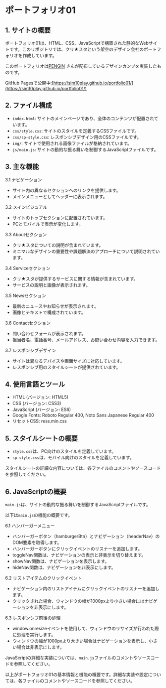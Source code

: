 # ポートフォリオ01

## 1. サイトの概要
   ポートフォリオ01は、HTML、CSS、JavaScriptで構築された静的なWebサイトです。このリポジトリでは、クリ★スタという架空のデザイン会社のポートフォリオを作成しています。
   
   このポートフォリオは[PENGIN](https://pengi-n.co.jp/blog/coding-practice1/) さんが配布しているデザインカンプを実装したものです。

   GitHub Pagesで公開中:[https://sim10play.github.io/portfolio01/](https://sim10play.github.io/portfolio01/)

## 2. ファイル構成
   - `index.html`: サイトのメインページであり、全体のコンテンツが配置されています。
   - `css/style.css`: サイトのスタイルを定義するCSSファイルです。
   - `css/sp-style.css`: レスポンシブデザイン用のCSSファイルです。
   - `img/`: サイトで使用される画像ファイルが格納されています。
   - `js/main.js`: サイトの動的な振る舞いを制御するJavaScriptファイルです。

## 3. 主な機能
   3.1 ナビゲーション
   - サイト内の異なるセクションへのリンクを提供します。
   - メインメニューとしてヘッダーに表示されます。

   3.2 メインビジュアル
   - サイトのトップセクションに配置されています。
   - PCとモバイルで表示が変化します。

   3.3 Aboutセクション
   - クリ★スタについての説明が含まれています。
   - ミニマルなデザインの重要性や課題解決のアプローチについて説明されています。

   3.4 Serviceセクション
   - クリ★スタが提供するサービスに関する情報が含まれています。
   - サービスの説明と画像が表示されます。

   3.5 Newsセクション
   - 最新のニュースやお知らせが表示されます。
   - 画像とテキストで構成されています。

   3.6 Contactセクション
   - 問い合わせフォームが表示されます。
   - 担当者名、電話番号、メールアドレス、お問い合わせ内容を入力できます。

   3.7 レスポンシブデザイン
   - サイトは異なるデバイスや画面サイズに対応しています。
   - レスポンシブ用のスタイルシートが提供されています。

## 4. 使用言語とツール
   - HTML (バージョン: HTML5)
   - CSS (バージョン: CSS3)
   - JavaScript (バージョン: ES6)
   - Google Fonts: Roboto Regular 400, Noto Sans Japanese Regular 400
   - リセットCSS: ress.min.css

## 5. スタイルシートの概要
   - `style.css`は、PC向けのスタイルを定義しています。
   - `sp-style.css`は、モバイル向けのスタイルを定義しています。

   スタイルシートの詳細な内容については、各ファイルのコメントやソースコードを参照してください。

## 6. JavaScriptの概要
   `main.js`は、サイトの動的な振る舞いを制御するJavaScriptファイルです。

   以下は`main.js`の機能の概要です。

   6.1 ハンバーガーメニュー
   - ハンバーガーボタン（hamburgerBtn）とナビゲーション（headerNav）のDOM要素を取得します。
   - ハンバーガーボタンにクリックイベントのリスナーを追加します。
   - toggleNav関数は、ナビゲーションの表示と非表示を切り替えます。
   - showNav関数は、ナビゲーションを表示します。
   - hideNav関数は、ナビゲーションを非表示にします。

   6.2 リストアイテムのクリックイベント
   - ナビゲーション内のリストアイテムにクリックイベントのリスナーを追加します。
   - クリックされた場合、ウィンドウの幅が1000pxより小さい場合にはナビゲーションを非表示にします。

   6.3 レスポンシブ前後の処理
   - window.onresizeイベントを使用して、ウィンドウのリサイズが行われた際に処理を実行します。
   - ウィンドウの幅が1000pxより大きい場合はナビゲーションを表示し、小さい場合は非表示にします。

   JavaScriptの詳細な実装については、`main.js`ファイルのコメントやソースコードを参照してください。

以上がポートフォリオ01の基本情報と機能の概要です。詳細な実装や設定については、各ファイルのコメントやソースコードを参照してください。

